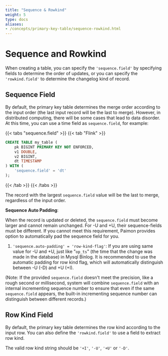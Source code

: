 ```yaml
---
title: "Sequence & Rowkind"
weight: 5
type: docs
aliases:
- /concepts/primary-key-table/sequence-rowkind.html
---
```

<!--
Licensed to the Apache Software Foundation (ASF) under one
or more contributor license agreements.  See the NOTICE file
distributed with this work for additional information
regarding copyright ownership.  The ASF licenses this file
to you under the Apache License, Version 2.0 (the
"License"); you may not use this file except in compliance
with the License.  You may obtain a copy of the License at

  http://www.apache.org/licenses/LICENSE-2.0

Unless required by applicable law or agreed to in writing,
software distributed under the License is distributed on an
"AS IS" BASIS, WITHOUT WARRANTIES OR CONDITIONS OF ANY
KIND, either express or implied.  See the License for the
specific language governing permissions and limitations
under the License.
-->

# Sequence and Rowkind

When creating a table, you can specify the `'sequence.field'` by specifying fields to determine the order of updates,
or you can specify the `'rowkind.field'` to determine the changelog kind of record.

## Sequence Field

By default, the primary key table determines the merge order according to the input order (the last input record will be the last to merge). However, in distributed computing,
there will be some cases that lead to data disorder. At this time, you can use a time field as `sequence.field`, for example:

{{< tabs "sequence.field" >}}
{{< tab "Flink" >}}
```sql
CREATE TABLE my_table (
    pk BIGINT PRIMARY KEY NOT ENFORCED,
    v1 DOUBLE,
    v2 BIGINT,
    dt TIMESTAMP
) WITH (
    'sequence.field' = 'dt'
);
```
{{< /tab >}}
{{< /tabs >}}

The record with the largest `sequence.field` value will be the last to merge, regardless of the input order.

**Sequence Auto Padding**:

When the record is updated or deleted, the `sequence.field` must become larger and cannot remain unchanged.
For -U and +U, their sequence-fields must be different. If you cannot meet this requirement, Paimon provides
option to automatically pad the sequence field for you.

1. `'sequence.auto-padding' = 'row-kind-flag'`: If you are using same value for -U and +U, just like "`op_ts`"
   (the time that the change was made in the database) in Mysql Binlog. It is recommended to use the automatic
   padding for row kind flag, which will automatically distinguish between -U (-D) and +U (+I).

(Note: If the provided `sequence.field` doesn't meet the precision, like a rough second or millisecond, system will combine `sequence.field` with an internal incrementing sequence number to ensure that even if the same `sequence.field` appears, the built-in incrementing sequence number can distinguish between different records.)

## Row Kind Field

By default, the primary key table determines the row kind according to the input row. You can also define the
`'rowkind.field'` to use a field to extract row kind.

The valid row kind string should be `'+I'`, `'-U'`, `'+U'` or `'-D'`.
